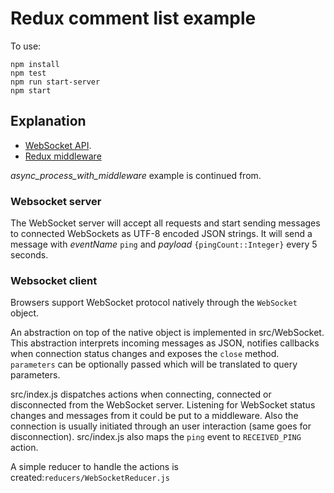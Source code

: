 # Redux comment list example

To use:
```
npm install
npm test
npm run start-server
npm start
```

## Explanation

* [WebSocket API](https://developer.mozilla.org/en-US/docs/Web/API/WebSockets_API).
* [Redux middleware](http://redux.js.org/docs/advanced/Middleware.html)

_async_process_with_middleware_ example is continued from.

### Websocket server

The WebSocket server will accept all requests and start sending messages to connected WebSockets as UTF-8 encoded JSON strings.
It will send a message with _eventName_ `ping` and _payload_ `{pingCount::Integer}` every 5 seconds. 

### Websocket client

Browsers support WebSocket protocol natively through the `WebSocket` object.

An abstraction on top of the native object is implemented in src/WebSocket.
This abstraction interprets incoming messages as JSON, notifies callbacks when connection status changes and exposes the `close` method. `parameters` can be optionally passed which will be translated to query parameters.

src/index.js dispatches actions when connecting, connected or disconnected from the WebSocket server.
Listening for WebSocket status changes and messages from it could be put to a middleware.
Also the connection is usually initiated through an user interaction (same goes for disconnection).
src/index.js also maps the `ping` event to `RECEIVED_PING` action.

A simple reducer to handle the actions is created:`reducers/WebSocketReducer.js`
